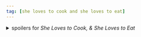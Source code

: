 ```yaml
---
tag: [she loves to cook and she loves to eat] 
---
```


<details class="cw">
<summary>spoilers for <em>She Loves to Cook, &amp; She Loves to Eat</em></summary>

**Yuki:** 😭 I can't believe you're moving further away than literally the same apartment complex! This is the worst thing that's ever happened to me!\
**Totoko:** 😐💭 I wonder if she likes me. I wonder if she even likes women. No way to know.\
**Yuki:** I just... I like you so much!!!\
**Totoko:** 💭 Just no way to know.

</details>
